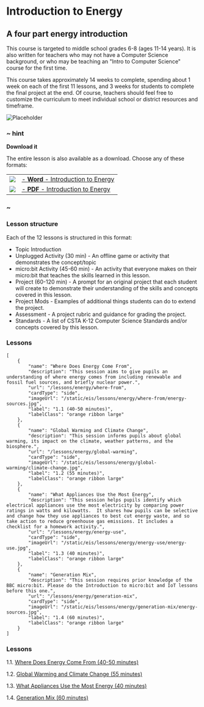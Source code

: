 # Introduction to Energy

## A four part energy introduction

This course is targeted to middle school grades 6-8 (ages 11-14 years).  It is also written for teachers who may not have a Computer Science background, or who may be teaching an "Intro to Computer Science" course for the first time.

This course takes approximately 14 weeks to complete, spending about 1 week on each of the first 11 lessons, and 3 weeks for students to complete the final project at the end.  Of course, teachers should feel free to customize the curriculum to meet individual school or district resources and timeframe.

![Placeholder](/static/eis/lessons/placeholder_640x360.png)

### ~ hint
**Download it**

The entire lesson is also available as a download. Choose any of these formats:

|||
|-|-|
| [![](/static/eis/lessons/icons/word-icon-24x24.png)](#) | [- **Word** - Introduction to Energy](#) |
| [![](/static/eis/lessons/icons/adobe-pdf-file-icon-24x24.png)](#) | [- **PDF** - Introduction to Energy](#) |

### ~

### Lesson structure

Each of the 12 lessons is structured in this format:
* Topic Introduction
* Unplugged Activity (30 min) - An offline game or activity that demonstrates the concept/topic
* micro:bit Activity (45-60 min) - An activity that everyone makes on their micro:bit that teaches the skills learned in this lesson.
* Project (60-120 min) - A prompt for an original project that each student will create to demonstrate their understanding of the skills and concepts covered in this lesson.
* Project Mods - Examples of additional things students can do to extend the project.
* Assessment - A project rubric and guidance for grading the project.
* Standards - A list of CSTA K-12 Computer Science Standards and/or concepts covered by this lesson.


### Lessons

```codecard
[
    {
        "name": "Where Does Energy Come From",
        "description": "This session aims to give pupils an understanding of where energy comes from including renewable and fossil fuel sources, and briefly nuclear power.",
        "url": "/lessons/energy/where-from",
        "cardType": "side",
        "imageUrl": "/static/eis/lessons/energy/where-from/energy-sources.jpg",
        "label": "1.1 (40-50 minutes)",
        "labelClass": "orange ribbon large"
    },
    {
        "name": "Global Warming and Climate Change",
        "description": "This session informs pupils about global warming, its impact on the climate, weather patterns, and the biosphere.",
        "url": "/lessons/energy/global-warming",
        "cardType": "side",
        "imageUrl": "/static/eis/lessons/energy/global-warming/climate-change.jpg",
        "label": "1.2 (55 minutes)",
        "labelClass": "orange ribbon large"
    },
    {
        "name": "What Appliances Use the Most Energy",
        "description": "This session helps pupils identify which electrical appliances use the most electricity by comparing power ratings in watts and kilowatts.  It shares how pupils can be selective and change how they use appliances to best cut energy waste, and so take action to reduce greenhouse gas emissions. It includes a checklist for a homework activity.",
        "url": "/lessons/energy/energy-use",
        "cardType": "side",
        "imageUrl": "/static/eis/lessons/energy/energy-use/energy-use.jpg",
        "label": "1.3 (40 minutes)",
        "labelClass": "orange ribbon large"
    },
    {
        "name": "Generation Mix",
        "description": "This session requires prior knowledge of the BBC micro:bit. Please do the Introduction to micro:bit and IoT lessons before this one.",
        "url": "/lessons/energy/generation-mix",
        "cardType": "side",
        "imageUrl": "/static/eis/lessons/energy/generation-mix/energy-sources.jpg",
        "label": "1.4 (60 minutes)",
        "labelClass": "orange ribbon large"
    }
]
```

### Lessons

1.1. [Where Does Energy Come From (40-50 minutes)](/lessons/energy/where-from)


1.2. [Global Warming and Climate Change (55 minutes)](/lessons/energy/global-warming)


1.3. [What Appliances Use the Most Energy (40 minutes)](/lessons/energy/energy-use)


1.4. [Generation Mix (60 minutes)](/lessons/energy/generation-mix)

